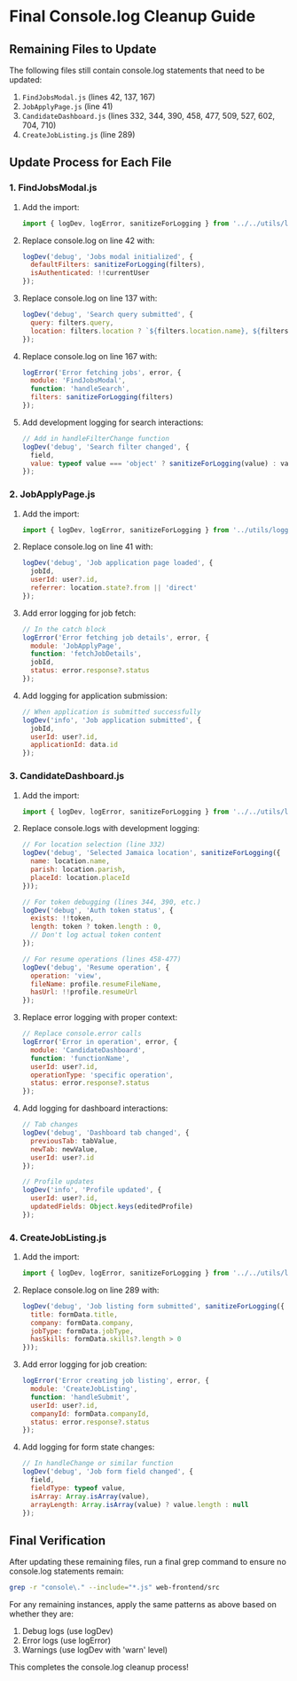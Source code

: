 # Final Console.log Cleanup Guide

## Remaining Files to Update

The following files still contain console.log statements that need to be updated:

1. `FindJobsModal.js` (lines 42, 137, 167)
2. `JobApplyPage.js` (line 41)
3. `CandidateDashboard.js` (lines 332, 344, 390, 458, 477, 509, 527, 602, 704, 710)
4. `CreateJobListing.js` (line 289)

## Update Process for Each File

### 1. FindJobsModal.js

1. Add the import:
   ```javascript
   import { logDev, logError, sanitizeForLogging } from '../../utils/loggingUtils';
   ```

2. Replace console.log on line 42 with:
   ```javascript
   logDev('debug', 'Jobs modal initialized', {
     defaultFilters: sanitizeForLogging(filters),
     isAuthenticated: !!currentUser
   });
   ```

3. Replace console.log on line 137 with:
   ```javascript
   logDev('debug', 'Search query submitted', {
     query: filters.query,
     location: filters.location ? `${filters.location.name}, ${filters.location.parish || ''}` : null
   });
   ```

4. Replace console.log on line 167 with:
   ```javascript
   logError('Error fetching jobs', error, {
     module: 'FindJobsModal',
     function: 'handleSearch',
     filters: sanitizeForLogging(filters)
   });
   ```

5. Add development logging for search interactions:
   ```javascript
   // Add in handleFilterChange function
   logDev('debug', 'Search filter changed', {
     field,
     value: typeof value === 'object' ? sanitizeForLogging(value) : value
   });
   ```

### 2. JobApplyPage.js

1. Add the import:
   ```javascript
   import { logDev, logError, sanitizeForLogging } from '../utils/loggingUtils';
   ```

2. Replace console.log on line 41 with:
   ```javascript
   logDev('debug', 'Job application page loaded', {
     jobId,
     userId: user?.id,
     referrer: location.state?.from || 'direct'
   });
   ```

3. Add error logging for job fetch:
   ```javascript
   // In the catch block
   logError('Error fetching job details', error, {
     module: 'JobApplyPage',
     function: 'fetchJobDetails',
     jobId,
     status: error.response?.status
   });
   ```

4. Add logging for application submission:
   ```javascript
   // When application is submitted successfully
   logDev('info', 'Job application submitted', {
     jobId,
     userId: user?.id,
     applicationId: data.id
   });
   ```

### 3. CandidateDashboard.js

1. Add the import:
   ```javascript
   import { logDev, logError, sanitizeForLogging } from '../../utils/loggingUtils';
   ```

2. Replace console.logs with development logging:
   ```javascript
   // For location selection (line 332)
   logDev('debug', 'Selected Jamaica location', sanitizeForLogging({
     name: location.name,
     parish: location.parish,
     placeId: location.placeId
   }));

   // For token debugging (lines 344, 390, etc.)
   logDev('debug', 'Auth token status', {
     exists: !!token,
     length: token ? token.length : 0,
     // Don't log actual token content
   });

   // For resume operations (lines 458-477)
   logDev('debug', 'Resume operation', {
     operation: 'view',
     fileName: profile.resumeFileName,
     hasUrl: !!profile.resumeUrl
   });
   ```

3. Replace error logging with proper context:
   ```javascript
   // Replace console.error calls
   logError('Error in operation', error, {
     module: 'CandidateDashboard',
     function: 'functionName',
     userId: user?.id,
     operationType: 'specific operation',
     status: error.response?.status
   });
   ```

4. Add logging for dashboard interactions:
   ```javascript
   // Tab changes
   logDev('debug', 'Dashboard tab changed', {
     previousTab: tabValue,
     newTab: newValue,
     userId: user?.id
   });

   // Profile updates
   logDev('info', 'Profile updated', {
     userId: user?.id,
     updatedFields: Object.keys(editedProfile)
   });
   ```

### 4. CreateJobListing.js

1. Add the import:
   ```javascript
   import { logDev, logError, sanitizeForLogging } from '../../utils/loggingUtils';
   ```

2. Replace console.log on line 289 with:
   ```javascript
   logDev('debug', 'Job listing form submitted', sanitizeForLogging({
     title: formData.title,
     company: formData.company,
     jobType: formData.jobType,
     hasSkills: formData.skills?.length > 0
   }));
   ```

3. Add error logging for job creation:
   ```javascript
   logError('Error creating job listing', error, {
     module: 'CreateJobListing',
     function: 'handleSubmit',
     userId: user?.id,
     companyId: formData.companyId,
     status: error.response?.status
   });
   ```

4. Add logging for form state changes:
   ```javascript
   // In handleChange or similar function
   logDev('debug', 'Job form field changed', {
     field,
     fieldType: typeof value,
     isArray: Array.isArray(value),
     arrayLength: Array.isArray(value) ? value.length : null
   });
   ```

## Final Verification

After updating these remaining files, run a final grep command to ensure no console.log statements remain:

```bash
grep -r "console\." --include="*.js" web-frontend/src
```

For any remaining instances, apply the same patterns as above based on whether they are:
1. Debug logs (use logDev)
2. Error logs (use logError)
3. Warnings (use logDev with 'warn' level)

This completes the console.log cleanup process!

